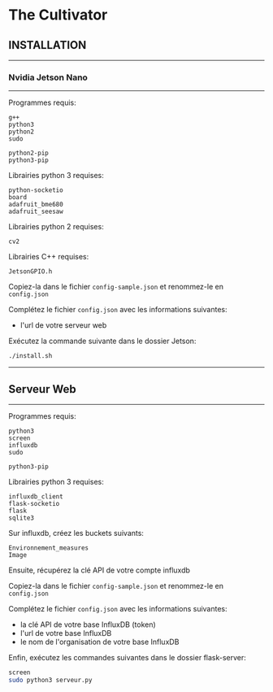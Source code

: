 # The Cultivator

## INSTALLATION

---
### Nvidia Jetson Nano

---

Programmes requis:
```
g++
python3
python2
sudo

python2-pip
python3-pip
```


Librairies python 3 requises:
```
python-socketio
board
adafruit_bme680
adafruit_seesaw
```

Librairies python 2 requises:
```
cv2
```

Librairies C++ requises:
```
JetsonGPIO.h
```

Copiez-la dans le fichier `config-sample.json` et renommez-le en `config.json`

Complétez le fichier `config.json` avec les informations suivantes:
 - l'url de votre serveur web

Exécutez la commande suivante dans le dossier Jetson:
```sh
./install.sh
```

---

## Serveur Web

---

Programmes requis:
```
python3
screen
influxdb
sudo

python3-pip
```

Librairies python 3 requises:
```
influxdb_client
flask-socketio
flask
sqlite3
```

Sur influxdb, créez les buckets suivants:
```
Environnement_measures
Image
```

Ensuite, récupérez la clé API de votre compte influxdb

Copiez-la dans le fichier `config-sample.json` et renommez-le en `config.json`

Complétez le fichier `config.json` avec les informations suivantes:
 - la clé API de votre base InfluxDB (token)
 - l'url de votre base InfluxDB
 - le nom de l'organisation de votre base InfluxDB

Enfin, exécutez les commandes suivantes dans le dossier flask-server:
```sh
screen
sudo python3 serveur.py
``` 